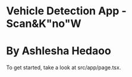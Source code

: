 # Vehicle Detection App - Scan&K"no"W
# By Ashlesha Hedaoo
To get started, take a look at src/app/page.tsx.
